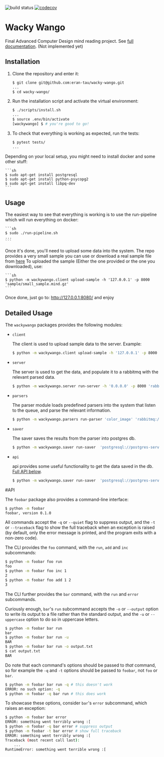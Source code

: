 ![build status](https://travis-ci.com/eran-tau/wacky-wango.svg?branch=master)
[![codecov](https://codecov.io/gh/eran-tau/wacky-wango/branch/master/graph/badge.svg)](https://codecov.io/gh/eran-tau/wacky-wango)

# Wacky Wango

Final Advanced Computer Design mind reading project. See [full documentation](https://wacky-wango.readthedocs.io/en/latest/). (Not implemented yet)

## Installation

1. Clone the repository and enter it:

    ```sh
    $ git clone git@github.com:eran-tau/wacky-wango.git
    ...
    $ cd wacky-wango/
    ```

2. Run the installation script and activate the virtual environment:

    ```sh
    $ ./scripts/install.sh
    ...
    $ source .env/bin/activate
    [wackywango] $ # you're good to go!
    ```

3. To check that everything is working as expected, run the tests:


    ```sh
    $ pytest tests/
    ...
    ```
    
Depending on your local setup, you might need to install docker and some other stuff:
    
    
    ```sh
    $ sudo apt-get install postgresql
    $ sudo apt-get install python-psycopg2
    $ sudo apt-get install libpq-dev
    ```


## Usage

The easiest way to see that everything is working is to use the run-pipeline which will run everything on docker:

    ```sh
    $ sudo ./run-pipeline.sh
    ...
    ```


Once it's done, you'll need to upload some data into the system. The repo provides a very small sample you can use or download a real sample file from [here](https://storage.googleapis.com/advanced-system-design/sample.mind.gz) 
To uploaded the sample (Either the one provided or the one you downloaded), use:

    ```sh
    $ python -m wackywango.client upload-sample -h '127.0.0.1' -p 8000 'sample/small_sample.mind.gz'
    ```

Once done, just go to: http://127.0.0.1:8080/ and enjoy

## Detailed Usage


The `wackywango` packages provides the following modules:

- `client`
    
    The client is used to upload sample data to the server. Example:
    
    ```sh
    $ python -m wackywango.client upload-sample -h '127.0.0.1' -p 8000 'sample/small_sample.mind.gz'
    ```

- `server`


    The server is used to get the data, and populate it to a rabbitmq with the relevant parsed data. 
    
    
    ```sh
    $ python -m wackywango.server run-server -h '0.0.0.0' -p 8000 'rabbitmq://rabbitmq-server:5672/'
    ```

- `parsers`
    
    The parser module loads predefined parsers into the system that listen to the queue, and parse the relevant information. 
    
    ```sh
    $ python -m wackywango.parsers run-parser 'color_image' 'rabbitmq://rabbitmq-server:5672/'
    ```


- `saver`
    
    The saver saves the results from the parser into postgres db. 
    
    ```sh
    $ python -m wackywango.saver run-saver  'postgresql://postgres-server:5432' 'rabbitmq://rabbitmq-server:5672/'
    ```

- `api`
    
    api provides some useful functionality to get the data saved in the db. [Full API below](#API). 
 
    ```sh
    $ python -m wackywango.saver run-saver  'postgresql://postgres-server:5432' 'rabbitmq://rabbitmq-server:5672/'
    ```

#API
   

The `foobar` package also provides a command-line interface:

```sh
$ python -m foobar
foobar, version 0.1.0
```

All commands accept the `-q` or `--quiet` flag to suppress output, and the `-t`
or `--traceback` flag to show the full traceback when an exception is raised
(by default, only the error message is printed, and the program exits with a
non-zero code).

The CLI provides the `foo` command, with the `run`, `add` and `inc`
subcommands:

```sh
$ python -m foobar foo run
foo
$ python -m foobar foo inc 1
2
$ python -m foobar foo add 1 2
3
```

The CLI further provides the `bar` command, with the `run` and `error`
subcommands.

Curiously enough, `bar`'s `run` subcommand accepts the `-o` or `--output`
option to write its output to a file rather than the standard output, and the
`-u` or `--uppercase` option to do so in uppercase letters.

```sh
$ python -m foobar bar run
bar
$ python -m foobar bar run -u
BAR
$ python -m foobar bar run -o output.txt
$ cat output.txt
BAR
```

Do note that each command's options should be passed to *that* command, so for
example the `-q` and `-t` options should be passed to `foobar`, not `foo` or
`bar`.

```sh
$ python -m foobar bar run -q # this doesn't work
ERROR: no such option: -q
$ python -m foobar -q bar run # this does work
```

To showcase these options, consider `bar`'s `error` subcommand, which raises an
exception:

```sh
$ python -m foobar bar error
ERROR: something went terribly wrong :[
$ python -m foobar -q bar error # suppress output
$ python -m foobar -t bar error # show full traceback
ERROR: something went terribly wrong :[
Traceback (most recent call last):
    ...
RuntimeError: something went terrible wrong :[
```

